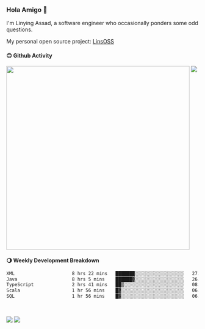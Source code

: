 ### Hola Amigo 🤣   

I'm Linying Assad, a software engineer who occasionally ponders some odd questions.  

My personal open source project: [LinsOSS](https://github.com/linsoss)
 
#### 🙃 Github Activity 
<div>
  <img src="https://github-readme-stats.vercel.app/api?username=al-assad&show_icons=true" align="top" style="display: inline-block;" width="480"/>
  <img src="https://github-readme-stats.vercel.app/api/top-langs/?username=al-assad&hide=css,html&langs_count=8&layout=compact" align="top" style="display: inline-block;"/>
</div>

#### 🌖 Weekly Development Breakdown
<!--START_SECTION:waka-->

```txt
XML                     8 hrs 22 mins   ███████░░░░░░░░░░░░░░░░░░   27.73 %
Java                    8 hrs 5 mins    ██████▓░░░░░░░░░░░░░░░░░░   26.77 %
TypeScript              2 hrs 41 mins   ██▒░░░░░░░░░░░░░░░░░░░░░░   08.92 %
Scala                   1 hr 56 mins    █▓░░░░░░░░░░░░░░░░░░░░░░░   06.42 %
SQL                     1 hr 56 mins    █▓░░░░░░░░░░░░░░░░░░░░░░░   06.42 %
```

<!--END_SECTION:waka-->

<br>

<a href="https://twitter.com/assad_lin"><img src="https://img.shields.io/badge/Twitter-@assad__lin-blue?style=flat&logo=twitter" /></a>
<a href="https://al-assad.github.io"><img src="https://img.shields.io/badge/Blogs-Linying_Assad's_Blog-yellow?style=flat&logo=github" /></a>

